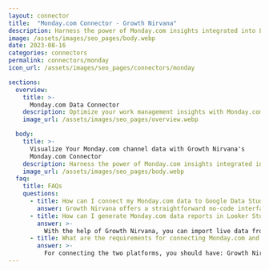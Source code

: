 ```yaml
---
layout: connector
title:  "Monday.com Connector - Growth Nirvana"
description: Harness the power of Monday.com insights integrated into Looker Studio for strategic work management decisions.
image: /assets/images/seo_pages/body.webp
date: 2023-08-16
categories: connectors
permalink: connectors/monday
icon_url: /assets/images/seo_pages/connectors/monday

sections:
  overview:
    title: >-
      Monday.com Data Connector
    description: Optimize your work management insights with Monday.com integration. Seamlessly merge project data from Monday.com with Looker Studio's analytical capabilities, unlocking insights that drive task management strategies, team performance, and operational excellence.
    image_url: /assets/images/seo_pages/overview.webp

  body:
    title: >-
      Visualize Your Monday.com channel data with Growth Nirvana's
      Monday.com Connector
    description: Harness the power of Monday.com insights integrated into Looker Studio for strategic work management decisions.
    image_url: /assets/images/seo_pages/body.webp
  faq:
    title: FAQs
    questions:
      - title: How can I connect my Monday.com data to Google Data Studio/Looker Studio?
        answer: Growth Nirvana offers a straightforward no-code interface to connect to Monday.com data sources.
      - title: How can I generate Monday.com data reports in Looker Studio?
        answer: >-
          With the help of Growth Nirvana, you can import live data from Monday.com into Looker Studio. These data can be viewed in charts, tables, and dashboards to generate branded reports that can be shared instantly.
      - title: What are the requirements for connecting Monday.com and Looker Studio?
        answer: >-
          For connecting the two platforms, you should have: Growth Nirvana Account and Monday.com Ads Account
---
```

